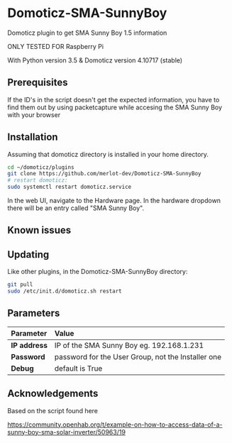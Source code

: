 # Domoticz-SMA-SunnyBoy
Domoticz plugin to get SMA Sunny Boy 1.5 information

ONLY TESTED FOR Raspberry Pi

With Python version 3.5 & Domoticz version 4.10717 (stable)

## Prerequisites

If the ID's in the script doesn't get the expected information, you have to find them out by using packetcapture while accesing the  SMA Sunny Boy with your browser

## Installation

Assuming that domoticz directory is installed in your home directory.

```bash
cd ~/domoticz/plugins
git clone https://github.com/merlot-dev/Domoticz-SMA-SunnyBoy
# restart domoticz:
sudo systemctl restart domoticz.service
```
In the web UI, navigate to the Hardware page. In the hardware dropdown there will be an entry called "SMA Sunny Boy".

## Known issues

## Updating

Like other plugins, in the Domoticz-SMA-SunnyBoy directory:
```bash
git pull
sudo /etc/init.d/domoticz.sh restart
```

## Parameters

| Parameter | Value |
| :--- | :--- |
| **IP address** | IP of the SMA Sunny Boy eg. 192.168.1.231 |
| **Password** | password for the User Group, not the Installer one |
| **Debug** | default is True |

## Acknowledgements

Based on the script found here

https://community.openhab.org/t/example-on-how-to-access-data-of-a-sunny-boy-sma-solar-inverter/50963/19


